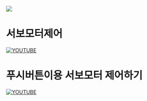 ![](https://img.shields.io/badge/-Youtube-red?style=for-the-badge&logo=youtube)

# 서보모터제어

[![YOUTUBE][youtube/image/7-1]][youtube/video/7-1]


# 푸시버튼이용 서보모터 제어하기

[![YOUTUBE][youtube/image/7-2]][youtube/video/7-2]


<!-- Youtube Hyperlink -->

[youtube/video/7-1]: http://www.youtube.com/watch?v=EAlL3B92Yic
[youtube/image/7-1]: https://img.youtube.com/vi/EAlL3B92Yic/0.jpg
[youtube/video/7-2]: http://www.youtube.com/watch?v=sHOZBIz1780
[youtube/image/7-2]: https://img.youtube.com/vi/sHOZBIz1780/0.jpg